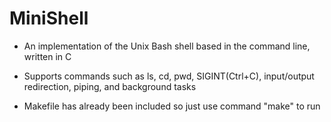 # MiniShell
* An implementation of the Unix Bash shell based in the command line, written in C

* Supports commands such as ls, cd, pwd, SIGINT(Ctrl+C), input/output redirection, piping, and background tasks

* Makefile has already been included so just use command "make" to run
